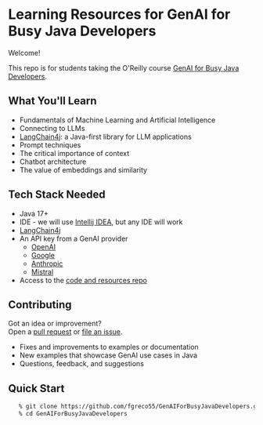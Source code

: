 # Learning Resources for **GenAI for Busy Java Developers**

Welcome!

This repo is for students taking the O'Reilly course [GenAI for Busy Java Developers](https://learning.oreilly.com/live-events/genai-for-busy-java-developers/0642572177317).


## What You'll Learn
- Fundamentals of Machine Learning and Artificial Intelligence
- Connecting to LLMs 
- [LangChain4j](https://github.com/langchain4j/langchain4j): a Java-first library for LLM applications
- Prompt techniques
- The critical importance of context
- Chatbot architecture
- The value of embeddings and similarity

## Tech Stack Needed
- Java 17+
- IDE - we will use [Intellij IDEA](https://www.jetbrains.com/idea/), but any IDE will work
- [LangChain4j](https://github.com/langchain4j/langchain4j)
- An API key from a GenAI provider
  * [OpenAI](https://platform.openai.com/)
  * [Google](https://ai.google.dev/gemini-api/docs/api-key)
  * [Anthropic](https://docs.anthropic.com/en/api/admin-api/apikeys/get-api-key)
  * [Mistral](https://docs.mistral.ai/api/)
- Access to the [code and resources repo](https://github.com/fgreco55/GenAIForBusyJavaDevelopers)

## Contributing

Got an idea or improvement?  
Open a [pull request](https://github.com/fgreco55/GenAIForBusyJavaDevelopers/pulls) or [file an issue](https://github.com/fgreco55/GenAIForBusyJavaDevelopers/issues).

- Fixes and improvements to examples or documentation
- New examples that showcase GenAI use cases in Java
- Questions, feedback, and suggestions

## Quick Start
```bash
   % git clone https://github.com/fgreco55/GenAIForBusyJavaDevelopers.git
   % cd GenAIForBusyJavaDevelopers

